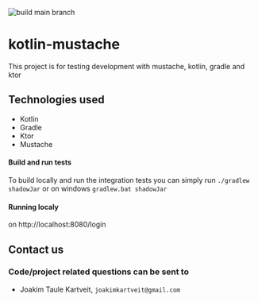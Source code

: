 ![build main branch](https://github.com/MikAoJk/kotlin-mustache/workflows/build%20main%20branch/badge.svg?branch=main)

# kotlin-mustache
This project is for testing development with mustache, kotlin, gradle and ktor


## Technologies used
* Kotlin
* Gradle
* Ktor
* Mustache

#### Build and run tests
To build locally and run the integration tests you can simply run `./gradlew shadowJar` or on windows 
`gradlew.bat shadowJar`

#### Running localy
on http://localhost:8080/login


## Contact us
### Code/project related questions can be sent to
* Joakim Taule Kartveit, `joakimkartveit@gmail.com`
